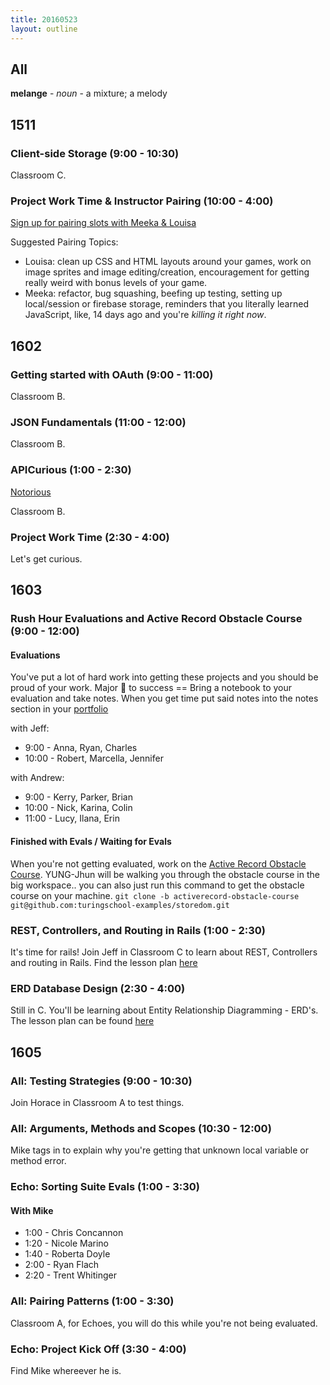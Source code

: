 ```yaml
---
title: 20160523
layout: outline
---
```


## All

**melange** - _noun_ - a mixture; a melody


## 1511

### Client-side Storage (9:00 - 10:30)

Classroom C.

### Project Work Time & Instructor Pairing (10:00 - 4:00)

[Sign up for pairing slots with Meeka & Louisa](https://public.etherpad-mozilla.org/p/instructor-pairing)

Suggested Pairing Topics:

- Louisa: clean up CSS and HTML layouts around your games, work on image sprites and image editing/creation, encouragement for getting really weird with bonus levels of your game.
- Meeka: refactor, bug squashing, beefing up testing, setting up local/session or firebase storage, reminders that you literally learned JavaScript, like, 14 days ago and you're _killing it right now_.

## 1602

### Getting started with OAuth (9:00 - 11:00)

Classroom B.

### JSON Fundamentals (11:00 - 12:00)

Classroom B.

### APICurious (1:00 - 2:30)

[Notorious](https://www.youtube.com/watch?v=HGDmBLAPikU)

Classroom B.

### Project Work Time (2:30 - 4:00)

Let's get curious.


## 1603

### Rush Hour Evaluations and Active Record Obstacle Course (9:00 - 12:00)

#### Evaluations

You've put a lot of hard work into getting these projects and you should be proud of your work. Major 🔑 to success == Bring a notebook to your evaluation and take notes. When you get time put said notes into the notes section in your [portfolio](https://github.com/turingschool/portfolios)

with Jeff:

* 9:00  - Anna, Ryan, Charles
* 10:00 - Robert, Marcella, Jennifer

with Andrew:

* 9:00 -  Kerry, Parker, Brian
* 10:00 - Nick, Karina, Colin
* 11:00 - Lucy, Ilana, Erin

#### Finished with Evals / Waiting for Evals

When you're not getting evaluated, work on the [Active Record Obstacle Course](https://github.com/turingschool/lesson_plans/blob/master/ruby_02-web_applications_with_ruby/active_record_obstacle_course.markdown). YUNG-Jhun will be walking you through the obstacle course in the big workspace..
you can also just run this command to get the obstacle course on your machine.
`git clone -b activerecord-obstacle-course git@github.com:turingschool-examples/storedom.git`


### REST, Controllers, and Routing in Rails (1:00 - 2:30)

It's time for rails! Join Jeff in Classroom C to learn about REST, Controllers and routing in Rails.
Find the lesson plan [here](https://github.com/turingschool/lesson_plans/blob/master/ruby_02-web_applications_with_ruby/rest_routing_and_controllers_in_rails.markdown)

### ERD Database Design (2:30 - 4:00)

Still in C. You'll be learning about Entity Relationship Diagramming - ERD's. The lesson plan can be found [here](https://github.com/turingschool/lesson_plans/blob/master/ruby_02-web_applications_with_ruby/entity-relationship-diagramming.md)


## 1605

### All: Testing Strategies (9:00 - 10:30)

Join Horace in Classroom A to test things.

### All: Arguments, Methods and Scopes (10:30 - 12:00)

Mike tags in to explain why you're getting that unknown local variable or method error.

### Echo: Sorting Suite Evals (1:00 - 3:30)

#### With Mike
* 1:00 - Chris Concannon
* 1:20 - Nicole Marino
* 1:40 - Roberta Doyle
* 2:00 - Ryan Flach
* 2:20 - Trent Whitinger

### All: Pairing Patterns (1:00 - 3:30)

Classroom A, for Echoes, you will do this while you're not being evaluated.

### Echo: Project Kick Off (3:30 - 4:00)

Find Mike whereever he is.
